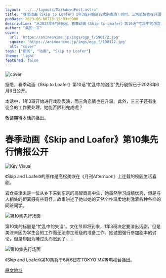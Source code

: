 ```yaml
---
layout: '../../layouts/MarkdownPost.astro'
title: "春季动画《Skip to Loafer》1年3班开始进行戏剧表演！同时，三角恋情也在升温……第10话先行剧照公开"
pubDate: 2023-06-06T18:15:03+0900
description: "从2023年6月6日起，春季动画《Skip to Loafer》第10话“忙乱中的泡泡”先行剧照公开。"
author: "奥田一平"
cover:
  url: 'https://animeanime.jp/imgs/ogp_f/590172.jpg'
  square: 'https://animeanime.jp/imgs/ogp_f/590172.jpg'
  alt: "cover"
tags: ["新闻", "动画", "Skip to Loafer"]
theme: 'light'
featured: false
---
```


![cover](https://animeanime.jp/imgs/ogp_f/590172.jpg)

据悉，春季动画《Skip to Loafer》第10话“忙乱中的泡泡”先行剧照已于2023年6月6日公开。

本话中，1年3班开始进行戏剧表演，而三角恋情也在升温。此外，三三子还有生徒会的工作要处理，她能否顺利完成呢？

敬请期待本话的播出。

# 春季动画《Skip and Loafer》第10集先行情报公开

![Key Visual](https://animeanime.jp/imgs/zoom/590174.jpg)

《Skip and Loafer》的原作是高松美咲在《月刊Afternoon》上连载的校园生活喜剧。

岩仓美津未是一位从乡下来到东京的高智商高中生，她虽然学习成绩优秀，但是与人相处的距离感有些奇怪。故事讲述了她以她的天然个性温柔地刺激着各种各样的同班同学。

![第10集先行场面](https://animeanime.jp/imgs/zoom/590170.jpg)

第10集的标题是“忙乱中的失误”。文化节即将到来，1年3班决定要演出话剧，但是美津未因为学生会的工作而无法参加班级的准备工作。她试图强行参加剧本的讨论，但是却因为睡过头而迟到了……

![第10集先行场面](https://animeanime.jp/imgs/zoom/590171.jpg)

《Skip and Loafer》第10集将于6月6日在TOKYO MX等电视台播出。

  [原文地址](https://animeanime.jp/article/2023/06/06/77779.html)